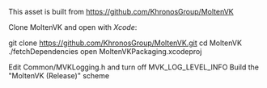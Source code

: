 This asset is built from https://github.com/KhronosGroup/MoltenVK

Clone MoltenVK and open with *Xcode*:

  git clone https://github.com/KhronosGroup/MoltenVK.git
  cd MoltenVK
  ./fetchDependencies
  open MoltenVKPackaging.xcodeproj

Edit Common/MVKLogging.h and turn off MVK_LOG_LEVEL_INFO
Build the "MoltenVK (Release)" scheme
